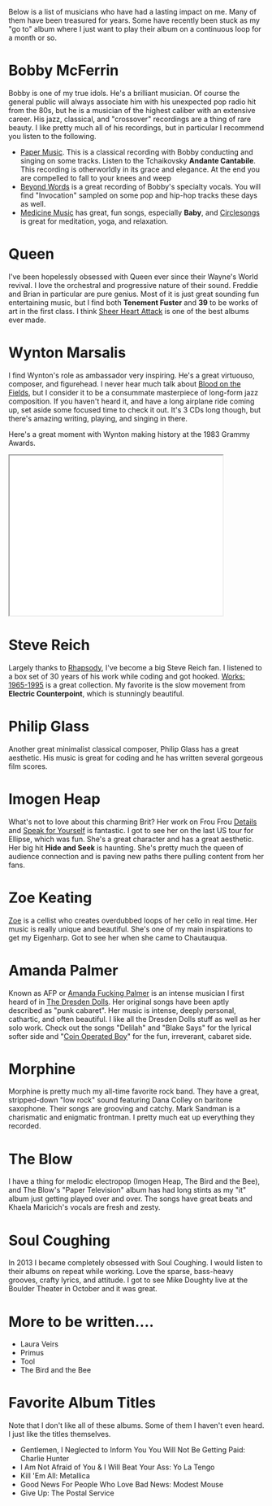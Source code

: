 Below is a list of musicians who have had a lasting impact on me. Many of them have been treasured for years. Some have recently been stuck as my "go to" album where I just want to play their album on a continuous loop for a month or so.

# Bobby McFerrin

Bobby is one of my true idols. He's a brilliant musician. Of course the general public will always associate him with his unexpected pop radio hit from the 80s, but he is a musician of the highest caliber with an extensive career. His jazz, classical, and "crossover" recordings are a thing of rare beauty. I like pretty much all of his recordings, but in particular I recommend you listen to the following.

- [Paper Music](http://store.bobbymcferrin.com/papermusic.html). This is a classical recording with Bobby conducting and singing on some tracks. Listen to the Tchaikovsky **Andante Cantabile**. This recording is otherworldly in its grace and elegance. At the end you are compelled to fall to your knees and weep
- [Beyond Words](http://store.bobbymcferrin.com/beyondwords.html) is a great recording of Bobby's specialty vocals. You will find "Invocation" sampled on some pop and hip-hop tracks these days as well.
- [Medicine Music](http://store.bobbymcferrin.com/medicinemusic.html) has great, fun songs, especially **Baby**, and [Circlesongs](http://store.bobbymcferrin.com/circlesongs.html) is great for meditation, yoga, and relaxation.

# Queen

I've been hopelessly obsessed with Queen ever since their Wayne's World revival. I love the orchestral and progressive nature of their sound. Freddie and Brian in particular are pure genius. Most of it is just great sounding fun entertaining music, but I find both **Tenement Fuster** and **39** to be works of art in the first class. I think [Sheer Heart Attack](https://en.wikipedia.org/wiki/Sheer_Heart_Attack) is one of the best albums ever made.

# Wynton Marsalis

I find Wynton's role as ambassador very inspiring. He's a great virtuouso, composer, and figurehead. I never hear much talk about [Blood on the Fields](http://www.wyntonmarsalis.org/discography/jazz/blood-on-the-fields/), but I consider it to be a consummate masterpiece of long-form jazz composition. If you haven't heard it, and have a long airplane ride coming up, set aside some focused time to check it out. It's 3 CDs long though, but there's amazing writing, playing, and singing in there.

Here's a great moment with Wynton making history at the 1983 Grammy Awards.

<iframe width="420" height="315" src="//www.youtube.com/embed/YHytOMuSnUA?rel=0" allowfullscreen></iframe>

# Steve Reich

Largely thanks to [Rhapsody](/problog/2009/03/music-subscription-and-rhapsody), I've become a big Steve Reich fan. I listened to a box set of 30 years of his work while coding and got hooked. [Works: 1965-1995](http://www.amazon.com/exec/obidos/ASIN/B000005J4P/howardstokarmana) is a great collection. My favorite is the slow movement from **Electric Counterpoint**, which is stunningly beautiful.

# Philip Glass

Another great minimalist classical composer, Philip Glass has a great aesthetic. His music is great for coding and he has written several gorgeous film scores.

# Imogen Heap

What's not to love about this charming Brit? Her work on Frou Frou [Details](http://www.amazon.com/Details-Frou/dp/B00006EXLQ/ref=pd_sim_m_4) and [Speak for Yourself](http://www.amazon.com/Speak-Yourself-Imogen-Heap/dp/B000B7BZM4) is fantastic. I got to see her on the last US tour for Ellipse, which was fun. She's a great character and has a great aesthetic. Her big hit **Hide and Seek** is haunting. She's pretty much the queen of audience connection and is paving new paths there pulling content from her fans.

# Zoe Keating

[Zoe](http://www.zoekeating.com/) is a cellist who creates overdubbed loops of her cello in real time. Her music is really unique and beautiful. She's one of my main inspirations to get my Eigenharp. Got to see her when she came to Chautauqua.

# Amanda Palmer

Known as AFP or [Amanda Fucking Palmer](http://amandapalmer.net/) is an intense musician I first heard of in [The Dresden Dolls](http://www.dresdendolls.com/).  Her original songs have been aptly described as "punk cabaret".  Her music is intense, deeply personal, cathartic, and often beautiful.  I like all the Dresden Dolls stuff as well as her solo work.  Check out the songs "Delilah" and "Blake Says" for the lyrical softer side and "[Coin Operated Boy](/photos?gallery=halloween_2009&photo=002_coin_operated_boy)" for the fun, irreverant, cabaret side.

# Morphine

Morphine is pretty much my all-time favorite rock band.  They have a great, stripped-down "low rock" sound featuring Dana Colley on baritone saxophone.  Their songs are grooving and catchy.  Mark Sandman is a charismatic and enigmatic frontman.  I pretty much eat up everything they recorded.

# The Blow

I have a thing for melodic electropop (Imogen Heap, The Bird and the Bee), and The Blow's "Paper Television" album has had long stints as my "it" album just getting played over and over.  The songs have great beats and Khaela Maricich's vocals are fresh and zesty.

# Soul Coughing

In 2013 I became completely obsessed with Soul Coughing. I would listen to their albums on repeat while working. Love the sparse, bass-heavy grooves, crafty lyrics, and attitude. I got to see Mike Doughty live at the Boulder Theater in October and it was great.

# More to be written....

- Laura Veirs
- Primus
- Tool
- The Bird and the Bee

# Favorite Album Titles

Note that I don't like all of these albums. Some of them I haven't even heard. I just like the titles themselves.

- Gentlemen, I Neglected to Inform You You Will Not Be Getting Paid: Charlie Hunter
- I Am Not Afraid of You & I Will Beat Your Ass: Yo La Tengo
- Kill 'Em All: Metallica
- Good News For People Who Love Bad News: Modest Mouse
- Give Up: The Postal Service
